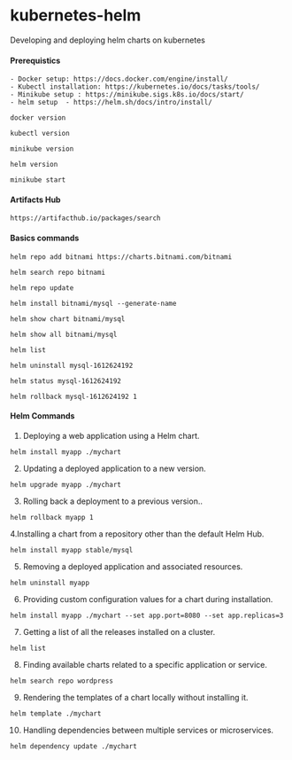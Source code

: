 # kubernetes-helm
Developing and deploying helm charts on kubernetes

#### Prerequistics

```
- Docker setup: https://docs.docker.com/engine/install/
- Kubectl installation: https://kubernetes.io/docs/tasks/tools/
- Minikube setup : https://minikube.sigs.k8s.io/docs/start/
- helm setup  - https://helm.sh/docs/intro/install/

docker version

kubectl version

minikube version

helm version

minikube start
```

#### Artifacts Hub

```
https://artifacthub.io/packages/search

```


#### Basics commands

```
helm repo add bitnami https://charts.bitnami.com/bitnami

helm search repo bitnami

helm repo update 

helm install bitnami/mysql --generate-name

helm show chart bitnami/mysql

helm show all bitnami/mysql

helm list

helm uninstall mysql-1612624192

helm status mysql-1612624192

helm rollback mysql-1612624192 1

```



#### Helm Commands

1. Deploying a web application using a Helm chart.

```
helm install myapp ./mychart
```

2. Updating a deployed application to a new version.

```
helm upgrade myapp ./mychart
```

3. Rolling back a deployment to a previous version..

```
helm rollback myapp 1
```

4.Installing a chart from a repository other than the default Helm Hub.

```
helm install myapp stable/mysql
```

5. Removing a deployed application and associated resources.

```
helm uninstall myapp
```

6. Providing custom configuration values for a chart during installation.

```
helm install myapp ./mychart --set app.port=8080 --set app.replicas=3
```
7. Getting a list of all the releases installed on a cluster.

```
helm list
```

8. Finding available charts related to a specific application or service.

```
helm search repo wordpress
```


9. Rendering the templates of a chart locally without installing it.

```
helm template ./mychart
```


10. Handling dependencies between multiple services or microservices.

```
helm dependency update ./mychart
```
